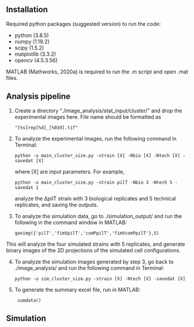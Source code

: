 ## Installation
Required python packages (suggested version) to run the code:
- python     (3.8.5)
- numpy      (1.19.2)
- scipy      (1.5.2)
- matplotlib (3.3.2)
- opencv     (4.5.3.56)

MATLAB (Mathworks, 2020a) is required to run the .m script and 
open .mat files.


## Analysis pipeline

1. Create a directory "./image_analysis/stat_input/cluster/"
	 and drop the experimental images here. File name should 
	 be formatted as 
   
       "[%s]rep[%d]_[%03d].tif"


2. To analyze the experimental images, run the following 
	 command in Terminal:
	   
	   python -u main_cluster_size.py -strain [X] -Nbio [X] -Ntech [X] -savedat [X]
	
	 where [X] are input parameters. For example,

	   python -u main_cluster_size.py -strain pilT -Nbio 3 -Ntech 5 -savedat 1

	 analyze the ΔpilT strain with 3 biological replicates
	 and 5 technical replicates, and saving the outputs.


3. To analyze the simulation data, go to ./simulation_output/
	 and run the following in the command window in MATLAB:

	   genimg({'pilT','fimVpilT','comPpilT','fimVcomPpilT'},5)

  This will analyze the four simulated strains with 5 replicates,
  and generate binary images of the 2D projections of the simulated cell configurations.
  
4. To analyze the simulation images generated by step 3, go back to 
	  ./image_analysis/ and run the following command in Terminal:

	   python -u sim_cluster_size.py -strain [X] -Ntech [X] -savedat [X]

5. To generate the summary excel file, run in MATLAB:

		sumdata()


## Simulation
